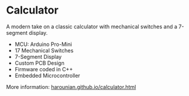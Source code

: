 # Calculator  

A modern take on a classic calculator with mechanical switches and a 7-segment display.  

-   MCU: Arduino Pro-Mini  
-   17 Mechanical Switches  
-   7-Segment Display  
-   Custom PCB Design  
-   Firmware coded in C++  
-   Embedded Microcontroller  

More information: [harounian.github.io/calculator.html](https://harounian.github.io/calculator.html)  
